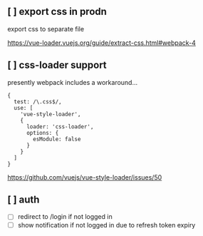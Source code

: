## [ ] export css in prodn

export css to separate file

https://vue-loader.vuejs.org/guide/extract-css.html#webpack-4

## [ ] css-loader support

presently webpack includes a workaround...

```
{
  test: /\.css$/,
  use: [
    'vue-style-loader',
    {
      loader: 'css-loader',
      options: {
        esModule: false
      }
    }
  ]
}
```

https://github.com/vuejs/vue-style-loader/issues/50

## [ ] auth

 - [ ] redirect to /login if not logged in
 - [ ] show notification if not logged in due to refresh token expiry

